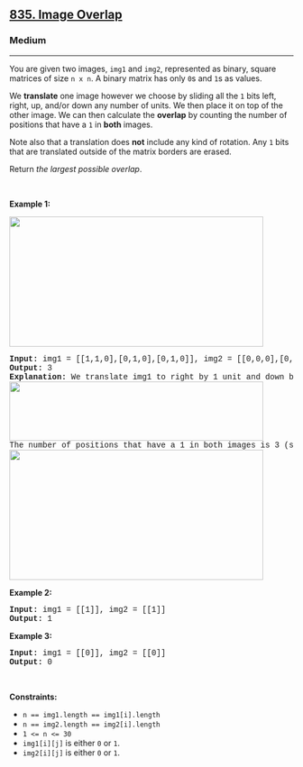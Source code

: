 <h2><a href="https://leetcode.com/problems/image-overlap/">835. Image Overlap</a></h2><h3>Medium</h3><hr><div><p>You are given two images, <code style="font-family: monospace, Bangla569, sans-serif;">img1</code> and <code style="font-family: monospace, Bangla569, sans-serif;">img2</code>, represented as binary, square matrices of size <code style="font-family: monospace, Bangla569, sans-serif;">n x n</code>. A binary matrix has only <code style="font-family: monospace, Bangla569, sans-serif;">0</code>s and <code style="font-family: monospace, Bangla569, sans-serif;">1</code>s as values.</p>

<p>We <strong>translate</strong> one image however we choose by sliding all the <code style="font-family: monospace, Bangla569, sans-serif;">1</code> bits left, right, up, and/or down any number of units. We then place it on top of the other image. We can then calculate the <strong>overlap</strong> by counting the number of positions that have a <code style="font-family: monospace, Bangla569, sans-serif;">1</code> in <strong>both</strong> images.</p>

<p>Note also that a translation does <strong>not</strong> include any kind of rotation. Any <code style="font-family: monospace, Bangla569, sans-serif;">1</code> bits that are translated outside of the matrix borders are erased.</p>

<p>Return <em>the largest possible overlap</em>.</p>

<p>&nbsp;</p>
<p><strong class="example">Example 1:</strong></p>
<img alt="" src="https://assets.leetcode.com/uploads/2020/09/09/overlap1.jpg" style="width: 450px; height: 231px;">
<pre style="font-family: SFMono-Regular, Consolas, &quot;Liberation Mono&quot;, Menlo, Courier, monospace, Bangla569, sans-serif;"><strong>Input:</strong> img1 = [[1,1,0],[0,1,0],[0,1,0]], img2 = [[0,0,0],[0,1,1],[0,0,1]]
<strong>Output:</strong> 3
<strong>Explanation:</strong> We translate img1 to right by 1 unit and down by 1 unit.
<img alt="" src="https://assets.leetcode.com/uploads/2020/09/09/overlap_step1.jpg" style="width: 450px; height: 105px;">
The number of positions that have a 1 in both images is 3 (shown in red).
<img alt="" src="https://assets.leetcode.com/uploads/2020/09/09/overlap_step2.jpg" style="width: 450px; height: 231px;">
</pre>

<p><strong class="example">Example 2:</strong></p>

<pre style="font-family: SFMono-Regular, Consolas, &quot;Liberation Mono&quot;, Menlo, Courier, monospace, Bangla569, sans-serif;"><strong>Input:</strong> img1 = [[1]], img2 = [[1]]
<strong>Output:</strong> 1
</pre>

<p><strong class="example">Example 3:</strong></p>

<pre style="font-family: SFMono-Regular, Consolas, &quot;Liberation Mono&quot;, Menlo, Courier, monospace, Bangla569, sans-serif;"><strong>Input:</strong> img1 = [[0]], img2 = [[0]]
<strong>Output:</strong> 0
</pre>

<p>&nbsp;</p>
<p><strong>Constraints:</strong></p>

<ul>
	<li><code style="font-family: monospace, Bangla569, sans-serif;">n == img1.length == img1[i].length</code></li>
	<li><code style="font-family: monospace, Bangla569, sans-serif;">n == img2.length == img2[i].length</code></li>
	<li><code style="font-family: monospace, Bangla569, sans-serif;">1 &lt;= n &lt;= 30</code></li>
	<li><code style="font-family: monospace, Bangla569, sans-serif;">img1[i][j]</code> is either <code style="font-family: monospace, Bangla569, sans-serif;">0</code> or <code style="font-family: monospace, Bangla569, sans-serif;">1</code>.</li>
	<li><code style="font-family: monospace, Bangla569, sans-serif;">img2[i][j]</code> is either <code style="font-family: monospace, Bangla569, sans-serif;">0</code> or <code style="font-family: monospace, Bangla569, sans-serif;">1</code>.</li>
</ul>
</div>